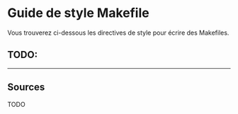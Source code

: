 
# Guide de style Makefile

Vous trouverez ci-dessous les directives de style pour écrire des Makefiles.

## TODO:

----

## Sources

TODO
